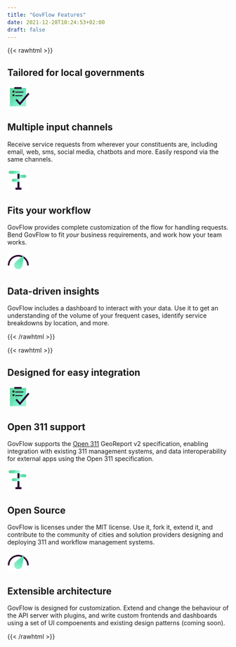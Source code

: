 ```yaml
---
title: "GovFlow Features"
date: 2021-12-28T10:24:53+02:00
draft: false
---
```


{{< rawhtml >}}
<div class="container px-4 py-5" id="hanging-icons">
    <h2 class="pb-2 border-bottom">Tailored for local governments</h2>
    <div class="row g-4 py-5 row-cols-1 row-cols-lg-3">
        <div class="col d-flex align-items-start">
            <div class="icon-square bg-light text-dark flex-shrink-0 me-3">
                <img src="/1.png" width="50" />
            </div>
            <div>
                <h2>Multiple input channels</h2>
                <p>
                    Receive service requests from wherever your constituents are, including email, web, sms, social
                    media, chatbots and more. Easily respond via the same channels.
                </p>
            </div>
        </div>
        <div class="col d-flex align-items-start">
            <div class="icon-square bg-light text-dark flex-shrink-0 me-3">
                <img src="/3.png" width="50" />
            </div>
            <div>
                <h2>Fits your workflow</h2>
                <p>
                    GovFlow provides complete customization of the flow for handling requests. Bend GovFlow to fit
                    <i>your</i> business requirements, and work how your team works.
                </p>
            </div>
        </div>
        <div class="col d-flex align-items-start">
            <div class="icon-square bg-light text-dark flex-shrink-0 me-3">
                <img src="/4.png" width="50" />
            </div>
            <div>
                <h2>Data-driven insights</h2>
                <p>
                    GovFlow includes a dashboard to interact with your data. Use it to get an understanding of the
                    volume of your frequent cases, identify service breakdowns by location, and more.
                </p>
            </div>
        </div>
    </div>
</div>
{{< /rawhtml >}}

{{< rawhtml >}}
<div class="container px-4 py-5" id="hanging-icons">
    <h2 class="pb-2 border-bottom">Designed for easy integration</h2>
    <div class="row g-4 py-5 row-cols-1 row-cols-lg-3">
        <div class="col d-flex align-items-start">
            <div class="icon-square bg-light text-dark flex-shrink-0 me-3">
                <img src="/1.png" width="50" />
            </div>
            <div>
                <h2>Open 311 support</h2>
                <p>
                    GovFlow supports the <a href="https://www.open311.org/">Open 311</a> GeoReport v2 specification, enabling integration with existing 311 management systems, and data interoperability for external apps using the Open 311 specification.
                </p>
            </div>
        </div>
        <div class="col d-flex align-items-start">
            <div class="icon-square bg-light text-dark flex-shrink-0 me-3">
                <img src="/3.png" width="50" />
            </div>
            <div>
                <h2>Open Source</h2>
                <p>
                    GovFlow is licenses under the MIT license. Use it, fork it, extend it, and contribute to the community of cities and solution providers designing and deploying 311 and workflow management systems.
                </p>
            </div>
        </div>
        <div class="col d-flex align-items-start">
            <div class="icon-square bg-light text-dark flex-shrink-0 me-3">
                <img src="/4.png" width="50" />
            </div>
            <div>
                <h2>Extensible architecture</h2>
                <p>
                    GovFlow is designed for customization. Extend and change the behaviour of the API server with plugins, and write custom frontends and dashboards using a set of UI compoenents and existing design patterns (coming soon).
                </p>
            </div>
        </div>
    </div>
</div>
{{< /rawhtml >}}
